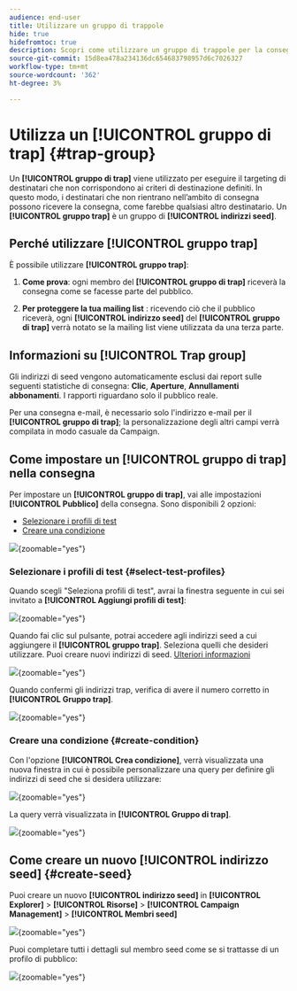 ```yaml
---
audience: end-user
title: Utilizzare un gruppo di trappole
hide: true
hidefromtoc: true
description: Scopri come utilizzare un gruppo di trappole per la consegna nell’interfaccia utente web di Campaign
source-git-commit: 15d8ea478a234136dc654683798957d6c7026327
workflow-type: tm+mt
source-wordcount: '362'
ht-degree: 3%

---
```


# Utilizza un **[!UICONTROL gruppo di trap]** {#trap-group}

Un **[!UICONTROL gruppo di trap]** viene utilizzato per eseguire il targeting di destinatari che non corrispondono ai criteri di destinazione definiti. In questo modo, i destinatari che non rientrano nell’ambito di consegna possono ricevere la consegna, come farebbe qualsiasi altro destinatario.
Un **[!UICONTROL gruppo trap]** è un gruppo di **[!UICONTROL indirizzi seed]**.

## Perché utilizzare **[!UICONTROL gruppo trap]**

È possibile utilizzare **[!UICONTROL gruppo trap]**:

1. **Come prova**: ogni membro del **[!UICONTROL gruppo di trap]** riceverà la consegna come se facesse parte del pubblico.


1. **Per proteggere la tua mailing list** : ricevendo ciò che il pubblico riceverà, ogni **[!UICONTROL indirizzo seed]** del **[!UICONTROL gruppo di trap]** verrà notato se la mailing list viene utilizzata da una terza parte.

## Informazioni su **[!UICONTROL Trap group]**

Gli indirizzi di seed vengono automaticamente esclusi dai report sulle seguenti statistiche di consegna: **Clic**, **Aperture**, **Annullamenti abbonamenti**. I rapporti riguardano solo il pubblico reale.

Per una consegna e-mail, è necessario solo l&#39;indirizzo e-mail per il **[!UICONTROL gruppo di trap]**; la personalizzazione degli altri campi verrà compilata in modo casuale da Campaign.

## Come impostare un **[!UICONTROL gruppo di trap]** nella consegna

Per impostare un **[!UICONTROL gruppo di trap]**, vai alle impostazioni **[!UICONTROL Pubblico]** della consegna. Sono disponibili 2 opzioni:
- [Selezionare i profili di test](#select-test-profile)
- [Creare una condizione](#create-condition)

![](assets/trap-group.png){zoomable="yes"}

### Selezionare i profili di test {#select-test-profiles}

Quando scegli &quot;Seleziona profili di test&quot;, avrai la finestra seguente in cui sei invitato a **[!UICONTROL Aggiungi profili di test]**:

![](assets/trap-no-test-profile.png){zoomable="yes"}

Quando fai clic sul pulsante, potrai accedere agli indirizzi seed a cui aggiungere il **[!UICONTROL gruppo trap]**. Seleziona quelli che desideri utilizzare.
Puoi creare nuovi indirizzi di seed. [Ulteriori informazioni](#create-seed)

![](assets/trap-select-test-profiles.png){zoomable="yes"}

Quando confermi gli indirizzi trap, verifica di avere il numero corretto in **[!UICONTROL Gruppo trap]**.

![](assets/trap-check.png){zoomable="yes"}

### Creare una condizione {#create-condition}

Con l&#39;opzione **[!UICONTROL Crea condizione]**, verrà visualizzata una nuova finestra in cui è possibile personalizzare una query per definire gli indirizzi di seed che si desidera utilizzare:

![](assets/trap-create-condition.png){zoomable="yes"}

La query verrà visualizzata in **[!UICONTROL Gruppo di trap]**.

![](assets/trap-custom.png){zoomable="yes"}

## Come creare un nuovo **[!UICONTROL indirizzo seed]** {#create-seed}

Puoi creare un nuovo **[!UICONTROL indirizzo seed]** in **[!UICONTROL Explorer]** > **[!UICONTROL Risorse]** > **[!UICONTROL Campaign Management]** > **[!UICONTROL Membri seed]**

![](assets/trap-create.png){zoomable="yes"}

Puoi completare tutti i dettagli sul membro seed come se si trattasse di un profilo di pubblico:

![](assets/trap-create-contact.png){zoomable="yes"}